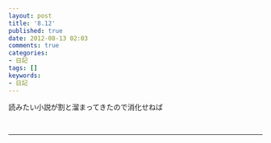 ```yaml
---
layout: post
title: '8.12'
published: true
date: 2012-08-13 02:03
comments: true
categories:
- 日記
tags: []
keywords:
- 日記
---
```

読みたい小説が割と溜まってきたので消化せねば

&nbsp;

---

